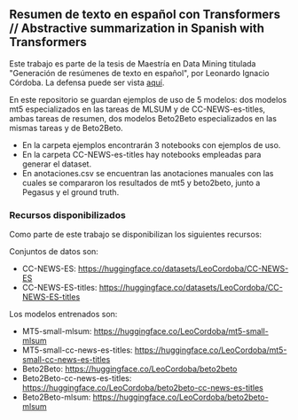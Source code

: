 ## Resumen de texto en español con Transformers // Abstractive summarization in Spanish with Transformers
Este trabajo es parte de la tesis de Maestría en Data Mining titulada "Generación de resúmenes de texto en español", por Leonardo Ignacio Córdoba. La defensa puede ser vista [aquí](https://www.youtube.com/watch?v=6TZbdWj3MxE&t=4s). 


En este repositorio se guardan ejemplos de uso de 5 modelos: dos modelos mt5 especializados en las tareas de MLSUM y de CC-NEWS-es-titles, ambas tareas de resumen, dos modelos Beto2Beto especializados en las mismas tareas y de Beto2Beto.

- En la carpeta ejemplos encontrarán 3 notebooks con ejemplos de uso.
- En la carpeta CC-NEWS-es-titles hay notebooks empleadas para generar el dataset.
- En anotaciones.csv se encuentran las anotaciones manuales con las cuales se compararon los resultados de mt5 y beto2beto, junto a Pegasus y el ground truth. 

### Recursos disponibilizados

Como parte de este trabajo se disponibilizan los siguientes recursos:

Conjuntos de datos son:
- CC-NEWS-ES: https://huggingface.co/datasets/LeoCordoba/CC-NEWS-ES
- CC-NEWS-ES-titles: https://huggingface.co/datasets/LeoCordoba/CC-NEWS-ES-titles


Los modelos entrenados son:
- MT5-small-mlsum: https://huggingface.co/LeoCordoba/mt5-small-mlsum
- MT5-small-cc-news-es-titles: https://huggingface.co/LeoCordoba/mt5-small-cc-news-es-titles
- Beto2Beto: https://huggingface.co/LeoCordoba/beto2beto
- Beto2Beto-cc-news-es-titles: https://huggingface.co/LeoCordoba/beto2beto-cc-news-es-titles
- Beto2Beto-mlsum: https://huggingface.co/LeoCordoba/beto2beto-mlsum
